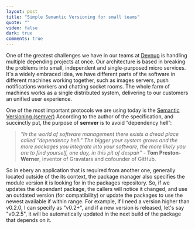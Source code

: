 ```yaml
---
layout: post
title: "Simple Semantic Versioning for small teams"
quote: ""
video: false
dark: true
comments: true
---
```


One of the greatest challenges we have in our teams at [Devnup](https://devnup.solutions) is handling multiple depending projects at once. Our architecture is based in breaking the problems into small, independent and single-purposed micro services. It's a widely embraced idea, we have different parts of the software in different machines working together, such as images servers, push notifications workers and chatting socket rooms. The whole farm of machines works as a single distributed system, delivering to our customers an unified user experience.

One of the most important protocols we are using today is the [Semantic Versioning (semver)](https://semver.org) According to the author of the specification, and succinctly put, the purpose of **semver** is to avoid “dependency hell”:

> *"In the world of software management there exists a dread place called “dependency hell.” The bigger your system grows and the more packages you integrate into your software, the more likely you are to find yourself, one day, in this pit of despair"* - **Tom Preston-Werner**, inventor of Gravatars and cofounder of GitHub.

So in ebery an application that is required from another one, generally located outside of the its context, the package manager also specifies the module version it is looking for in the packages repository. So, if we updates the dependant package, the callers will notice it changed, and use an outdated version (for compatibility) or update the packages to use the newest available if within range. For example, if I need a version higher than v0.2.0, I can specify as "v0.2+", and if a new version is released, let's say "v0.2.5", it will be automatically updated in the next build of the package that depends on it.